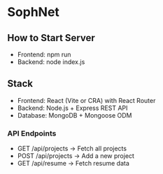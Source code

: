 # SophNet

## How to Start Server

- Frontend: npm run
- Backend: node index.js

## Stack

- Frontend: React (Vite or CRA) with React Router
- Backend: Node.js + Express REST API
- Database: MongoDB + Mongoose ODM

### API Endpoints

- GET /api/projects → Fetch all projects
- POST /api/projects → Add a new project
- GET /api/resume → Fetch resume data
